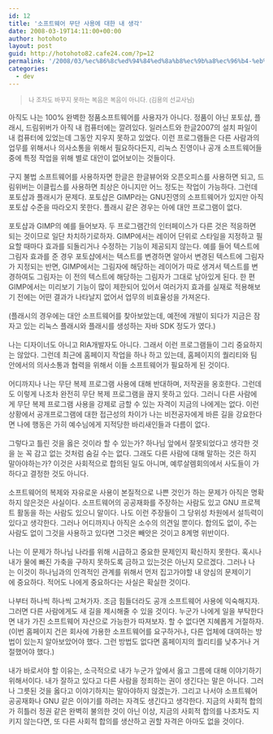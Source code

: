 ```yaml
---
id: 12
title: '소프트웨어 무단 사용에 대한 내 생각'
date: 2008-03-19T14:11:00+00:00
author: hotohoto
layout: post
guid: http://hotohoto82.cafe24.com/?p=12
permalink: '/2008/03/%ec%86%8c%ed%94%84%ed%8a%b8%ec%9b%a8%ec%96%b4-%eb%ac%b4%eb%8b%a8-%ec%82%ac%ec%9a%a9%ec%97%90-%eb%8c%80%ed%95%9c-%eb%82%b4-%ec%83%9d%ea%b0%81/'
categories:
  - dev
---
```



<blockquote class="tx-quote-tistory">
  <p style="margin: 0px; padding: 0px; color: rgb(64, 64, 64);">
    <span style="color: rgb(136, 136, 136); background-color: transparent; font-size: 9pt; line-height: 1.5;">나 조차도 바꾸지 못하는 복음은 복음이 아니다. (김용의 선교사님)</span>&nbsp;
  </p>
</blockquote>

<p style="margin: 0px; padding: 0px; color: rgb(64, 64, 64);">
</p>

<p style="margin: 0px; padding: 0px; color: rgb(64, 64, 64);">
  아직도&nbsp;나는 100% 완벽한 정품소프트웨어를 사용자가 아니다.&nbsp;정품이 아닌&nbsp;포토샵, 플래시, 드림위버가 아직 내 컴퓨터에는 깔려있다. 일러스트와 한글2007의 설치 파일이 내 컴퓨터에 있었는데 그동안 지우지 못하고 있었다. 이런 프로그램들은 다른 사람과의 업무를 위해서나&nbsp;의사소통을 위해서 필요하다든지, 리눅스 진영이나 공개 소프트웨어들 중에 특정 작업을 위해 별로 대안이 없어보이는 것들이다.
</p>

<p style="margin: 0px; padding: 0px; color: rgb(64, 64, 64);">
  &nbsp;
</p>

<p style="margin: 0px; padding: 0px; color: rgb(64, 64, 64);">
  구지 불법 소프트웨어를 사용하자면 한글은 한글뷰어와 오픈오피스를 사용하면 되고, 드림위버는 이클립스를 사용하면 최상은 아니지만 어느 정도는 작업이 가능하다. 그런데 포토샵과 플래시가 문제다. 포토샵은 GIMP라는 GNU진영의 소프트웨어가 있지만 아직 포토샵 수준을 따라오지 못한다. 플래시 같은 경우는 아에 대안 프로그램이 없다.
</p>

<p style="margin: 0px; padding: 0px; color: rgb(64, 64, 64);">
  &nbsp;
</p>

<p style="margin: 0px; padding: 0px; color: rgb(64, 64, 64);">
  포토샵과 GIMP의 예를 들어보자. 두 프로그램간의 인터페이스가 다른 것은 적응하면 되는 것이므로 일단&nbsp;차치하기로하자. GIMP에서는 레이어 단위로&nbsp;스타일을 지정하고 필요할 때마다 효과를 되돌리거나 수정하는 기능이 제공되지 않는다. 예를 들어 텍스트에 그림자 효과를 준 경우 포토샵에서는 텍스트를 변경하면 알아서 변경된 텍스트에 그림자가 지정되는 반면, GIMP에서는 그림자에 해당하는 레이어가 따로 생겨서 텍스트를 변경하여도 그림자는 이 전의 텍스트에 해당하는 그림자가 그대로 남아있게 된다. 한 편 GIMP에서는 미리보기 기능이 많이 제한되어 있어서 여러가지 효과를 실재로 적용해보기 전에는 어떤&nbsp;결과가 나타날지&nbsp;없어서 업무의 비효율성을 가져온다.
</p>

<p style="margin: 0px; padding: 0px; color: rgb(64, 64, 64);">
  &nbsp;
</p>

<p style="margin: 0px; padding: 0px; color: rgb(64, 64, 64);">
  (플래시의 경우에는&nbsp;대안 소프트웨어를 찾아보았는데,&nbsp;예전에 개발이 되다가 지금은 잠자고 있는 리눅스 플래시와 플래시를 생성하는 자바 SDK 정도가 였다.)
</p>

<p style="margin: 0px; padding: 0px; color: rgb(64, 64, 64);">
  &nbsp;
</p>

<p style="margin: 0px; padding: 0px; color: rgb(64, 64, 64);">
  나는 디자이너도 아니고 RIA개발자도 아니다. 그래서 이런 프로그램들이 그리 중요하지는 않았다. 그런데 최근에 홈페이지 작업을 하나 하고 있는데, 홈페이지의 퀄리티와 팀 안에서의 의사소통과 협력을 위해서 이들 소프트웨어가 필요하게 된 것이다.
</p>

<p style="margin: 0px; padding: 0px; color: rgb(64, 64, 64);">
  &nbsp;
</p>

<p style="margin: 0px; padding: 0px; color: rgb(64, 64, 64);">
  어디까지나 나는 무단 복제 프로그램 사용에 대해 반대하며, 저작권을 옹호한다.&nbsp;그런데도 이렇게 나조차 완전히 무단 복제 프로그램을 끊지 못하고 있다. 그러니 다른 사람에게&nbsp;무단 복제 프로그램 사용을 강제로 금할 수 있는 자격이 지금의 나에게는 없다. 이런 상황에서 공개프로그램에 대한 접근성의 차이가 나는 비전공자에게 바른 길을 강요한다면 나에 행동은 가히 예수님에게 지적당한 바리새인들과 다름이 없다.
</p>

<p style="margin: 0px; padding: 0px; color: rgb(64, 64, 64);">
  &nbsp;
</p>

<p style="margin: 0px; padding: 0px; color: rgb(64, 64, 64);">
  그렇다고 틀린 것을 옳은 것이라 할 수 있는가? 하나님 앞에서 잘못되었다고 생각한 것을 눈 꼭 감고 없는 것처럼 숨길 수는 없다. 그래도 다른 사람에 대해 말하는 것은 하지 말아야하는가? 이것은 사회적으로 합의된 일도 아니며, 예루살렘회의에서 사도들이 가하다고 결정한 것도 아니다.
</p>

<p style="margin: 0px; padding: 0px; color: rgb(64, 64, 64);">
  &nbsp;
</p>

<p style="margin: 0px; padding: 0px; color: rgb(64, 64, 64);">
  소프트웨어의 복제와 자유로운 사용이 본질적으로 나쁜 것인가 하는 문제가 아직은 명확하지 않은것은 사실이다. 소프트웨어의 공공재화를 주장하는 사람도 있고 GNU 프로젝트 활동을 하는 사람도 있으니 말이다.&nbsp;나도 이런 주장들이 그 당위성 차원에서 설득력이 있다고 생각한다. 그러나&nbsp;어디까지나&nbsp;아직은&nbsp;소수의 의견일 뿐이다. 합의도 없이, 주는 사람도 없이 그것을 사용하고 있다면&nbsp;그것은 빼앗은 것이고&nbsp;8계명 위반이다.
</p>

<p style="margin: 0px; padding: 0px; color: rgb(64, 64, 64);">
  &nbsp;
</p>

<p style="margin: 0px; padding: 0px; color: rgb(64, 64, 64);">
  나는 이 문제가 하나님 나라를 위해 시급하고 중요한 문제인지 확신하지 못한다. 혹시나 내가 물에 빠진 가축을 구하지 못하도록 금하고 있는것은 아닌지 모르겠다. 그러나 나는&nbsp;이것이&nbsp;하나님과의 인격적인 관계를 위해서 먼저 집고가야할&nbsp;내 양심의 문제이기에&nbsp;중요하다.&nbsp;적어도 나에게 중요하다는 사실은 확실한 것이다.
</p>

<p style="margin: 0px; padding: 0px; color: rgb(64, 64, 64);">
  &nbsp;
</p>

<p style="margin: 0px; padding: 0px; color: rgb(64, 64, 64);">
  나부터 하나씩 하나씩 고쳐가자.&nbsp;조금 힘들더라도 공개 소프트웨어 사용에 익숙해지자. 그러면 다른 사람에게도 새 길을 제시해줄 수 있을 것이다. 누군가 나에게 일을 부탁한다면 내가 가진 소프트웨어 자산으로 가능한가 따져보자. 할 수 없다면 지혜롭게 거절하자. (이번 홈페이지 건은 회사에 가용한 소프트웨어를 요구하거나, 다른 업체에 대여하는 방법이 있는지 알아보았어야 했다. 그런 방법도 없다면 홈페이지의 퀄리티를 낮추거나 거절했어야 했다.)
</p>

<p style="margin: 0px; padding: 0px; color: rgb(64, 64, 64);">
  &nbsp;
</p>

<p style="margin: 0px; padding: 0px; color: rgb(64, 64, 64);">
  내가 바로서야 할 이유는,&nbsp;소극적으로&nbsp;내가 누군가 앞에서 옳고 그름에 대해 이야기하기 위해서이다. 내가 잘하고 있다고 다른 사람을 정죄하는 권이 생긴다는 말은 아니다. 그러나 그릇된 것을 옳다고 이야기하지는 말아야하지 않겠는가. 그리고 나서야 소프트웨어 공공재화나 GNU 같은 이야기를 하려는 자격도 생긴다고 생각한다.&nbsp;지금의 사회적 합의가 히틀러 정권 같은 완벽히 불의한 것이 아닌 이상, 지금의 사회적 합의를&nbsp;나조차도 지키지 않는다면, 또 다른 사회적 합의를 생산하고 권할 자격은 아마도 없을 것이다.
</p>
